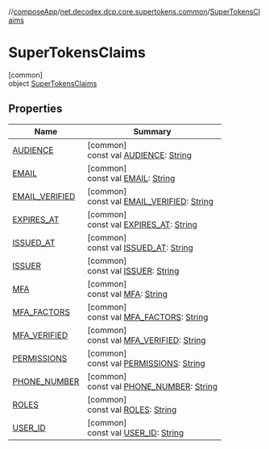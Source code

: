 //[composeApp](../../../index.md)/[net.decodex.dcp.core.supertokens.common](../index.md)/[SuperTokensClaims](index.md)

# SuperTokensClaims

[common]\
object [SuperTokensClaims](index.md)

## Properties

| Name | Summary |
|---|---|
| [AUDIENCE](-a-u-d-i-e-n-c-e.md) | [common]<br>const val [AUDIENCE](-a-u-d-i-e-n-c-e.md): [String](https://kotlinlang.org/api/latest/jvm/stdlib/kotlin/-string/index.html) |
| [EMAIL](-e-m-a-i-l.md) | [common]<br>const val [EMAIL](-e-m-a-i-l.md): [String](https://kotlinlang.org/api/latest/jvm/stdlib/kotlin/-string/index.html) |
| [EMAIL_VERIFIED](-e-m-a-i-l_-v-e-r-i-f-i-e-d.md) | [common]<br>const val [EMAIL_VERIFIED](-e-m-a-i-l_-v-e-r-i-f-i-e-d.md): [String](https://kotlinlang.org/api/latest/jvm/stdlib/kotlin/-string/index.html) |
| [EXPIRES_AT](-e-x-p-i-r-e-s_-a-t.md) | [common]<br>const val [EXPIRES_AT](-e-x-p-i-r-e-s_-a-t.md): [String](https://kotlinlang.org/api/latest/jvm/stdlib/kotlin/-string/index.html) |
| [ISSUED_AT](-i-s-s-u-e-d_-a-t.md) | [common]<br>const val [ISSUED_AT](-i-s-s-u-e-d_-a-t.md): [String](https://kotlinlang.org/api/latest/jvm/stdlib/kotlin/-string/index.html) |
| [ISSUER](-i-s-s-u-e-r.md) | [common]<br>const val [ISSUER](-i-s-s-u-e-r.md): [String](https://kotlinlang.org/api/latest/jvm/stdlib/kotlin/-string/index.html) |
| [MFA](-m-f-a.md) | [common]<br>const val [MFA](-m-f-a.md): [String](https://kotlinlang.org/api/latest/jvm/stdlib/kotlin/-string/index.html) |
| [MFA_FACTORS](-m-f-a_-f-a-c-t-o-r-s.md) | [common]<br>const val [MFA_FACTORS](-m-f-a_-f-a-c-t-o-r-s.md): [String](https://kotlinlang.org/api/latest/jvm/stdlib/kotlin/-string/index.html) |
| [MFA_VERIFIED](-m-f-a_-v-e-r-i-f-i-e-d.md) | [common]<br>const val [MFA_VERIFIED](-m-f-a_-v-e-r-i-f-i-e-d.md): [String](https://kotlinlang.org/api/latest/jvm/stdlib/kotlin/-string/index.html) |
| [PERMISSIONS](-p-e-r-m-i-s-s-i-o-n-s.md) | [common]<br>const val [PERMISSIONS](-p-e-r-m-i-s-s-i-o-n-s.md): [String](https://kotlinlang.org/api/latest/jvm/stdlib/kotlin/-string/index.html) |
| [PHONE_NUMBER](-p-h-o-n-e_-n-u-m-b-e-r.md) | [common]<br>const val [PHONE_NUMBER](-p-h-o-n-e_-n-u-m-b-e-r.md): [String](https://kotlinlang.org/api/latest/jvm/stdlib/kotlin/-string/index.html) |
| [ROLES](-r-o-l-e-s.md) | [common]<br>const val [ROLES](-r-o-l-e-s.md): [String](https://kotlinlang.org/api/latest/jvm/stdlib/kotlin/-string/index.html) |
| [USER_ID](-u-s-e-r_-i-d.md) | [common]<br>const val [USER_ID](-u-s-e-r_-i-d.md): [String](https://kotlinlang.org/api/latest/jvm/stdlib/kotlin/-string/index.html) |
